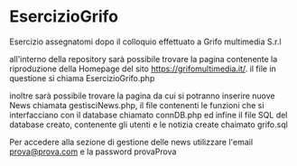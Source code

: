 # EsercizioGrifo
Esercizio assegnatomi  dopo il  colloquio effettuato a Grifo multimedia  S.r.l

all'interno della repository sarà possibile trovare la pagina contenente la riproduzione della Homepage del sito https://grifomultimedia.it/.
il file in questione si chiama EsercizioGrifo.php

inoltre sarà possibile trovare la pagina da cui si potranno inserire nuove News chiamata gestisciNews.php, il file contenenti le funzioni che si interfacciano con il database chiamato connDB.php ed infine il file SQL del database creato, contenente gli utenti e le notizia create chaimato grifo.sql

Per accedere alla sezione di gestione delle news utilizzare l'email prova@prova.com e la password provaProva 
